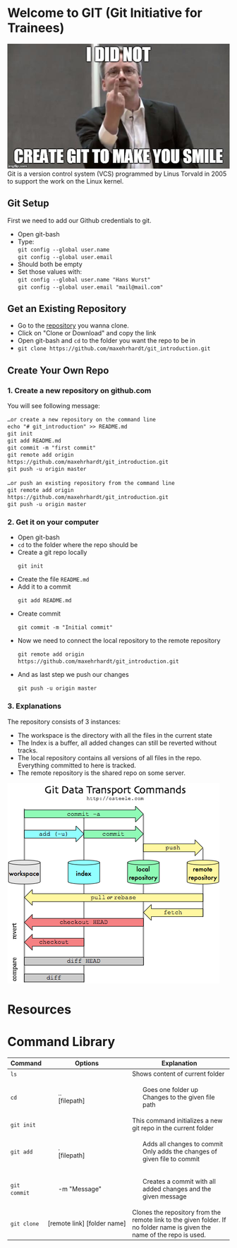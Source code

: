 # Welcome to GIT (Git Initiative for Trainees) 
![linus](images/linus.jpg)  
Git is a version control system (VCS) programmed by Linus Torvald in 2005 to support the work on the Linux kernel.


## Git Setup
First we need to add our Github credentials to git.
- Open git-bash
- Type:  
`git config --global user.name`  
`git config --global user.email`
- Should both be empty
- Set those values with:  
`git config --global user.name "Hans Wurst"`  
`git config --global user.email "mail@mail.com"`

## Get an Existing Repository
- Go to the [repository](https://github.com/maxehrhardt/git_introduction.git) you wanna clone.
- Click on "Clone or Download" and copy the link
- Open git-bash and `cd` to the folder you want the repo to be in
- `git clone https://github.com/maxehrhardt/git_introduction.git`
  
## Create Your Own Repo
### 1. Create a new repository on github.com  
You will see following message:  
```
…or create a new repository on the command line
echo "# git_introduction" >> README.md
git init
git add README.md
git commit -m "first commit"
git remote add origin https://github.com/maxehrhardt/git_introduction.git
git push -u origin master
                
…or push an existing repository from the command line
git remote add origin https://github.com/maxehrhardt/git_introduction.git
git push -u origin master
```
### 2. Get it on your computer
- Open git-bash
- `cd` to the folder where the repo should be
- Create a git repo locally 
  ```
  git init
  ```
- Create the file `README.md`
- Add it to a commit
  ```
  git add README.md
  ```
- Create commit
  ```
  git commit -m "Initial commit"
  ```
- Now we need to connect the local repository to the remote repository
  ```
  git remote add origin https://github.com/maxehrhardt/git_introduction.git
  ```
- And as last step we push our changes
  ```
  git push -u origin master
  ```

### 3. Explanations
The repository consists of 3 instances:

- The workspace is the directory with all the files in the current state
- The Index is a buffer, all added changes can still be reverted without tracks.
- The local repository contains all versions of all files in the repo. Everything committed to here is tracked.
- The remote repository is the shared repo on some server.

![image](images/git_workflow.png)

# Resources

# Command Library

| Command | Options | Explanation
| --- | --- | --- |
| `ls` |  | Shows content of current folder |
| `cd` |  <ul style="list-style-type:none;"><li>..</li><li>[filepath]</li></ul> | <ul style="list-style-type:none;"><li>Goes one folder up</li><li>Changes to the given file path</li></ul>  |
| `git init` |  | This command initializes a new git repo in the current  folder |
| `git add` | <ul style="list-style-type:none;"><li>.</li><li>[filepath]</li></ul> |<ul style="list-style-type:none;"><li>Adds all changes to commit</li><li>Only adds the changes of given file to commit</li></ul> |
| <nobr>`git commit` </nobr>| <ul style="list-style-type:none;"><li>-m "Message"</li></ul> |<ul style="list-style-type:none;"><li>Creates a commit with all added changes and the given message</li></ul> |
| `git clone ` | <nobr>[remote link] [folder name] </nobr> | Clones the repository from the remote link to the given folder. If no folder name is given the name of the repo is used. |